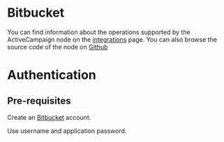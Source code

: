 # Bitbucket
You can find information about the operations supported by the ActiveCampaign node on the [integrations](https://n8n.io/integrations/n8n-nodes-base.bitbucketTrigger) page. You can also browse the source code of the node on [Github](https://github.com/n8n-io/n8n/tree/master/packages/nodes-base/nodes/Bitbucket)

# Authentication

## Pre-requisites

Create an [Bitbucket](https://www.Bitbucket.com/) account.

Use username and application password.
